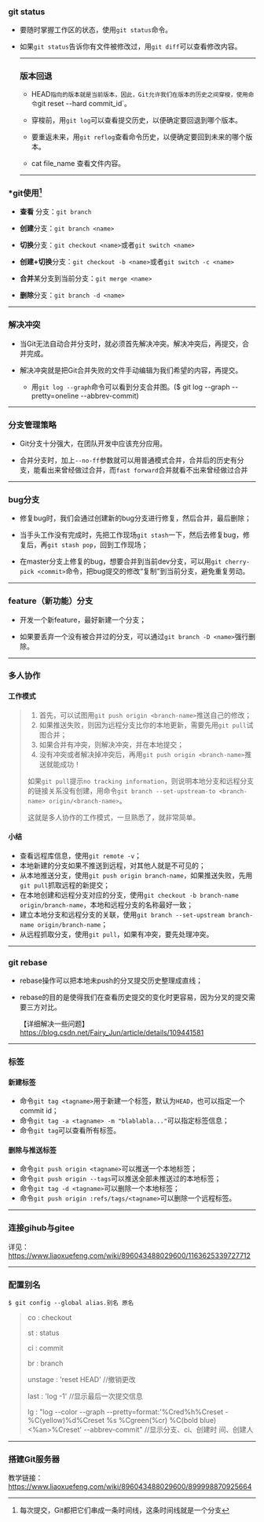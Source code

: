 ### git status

- 要随时掌握工作区的状态，使用`git status`命令。

- 如果`git status`告诉你有文件被修改过，用`git diff`可以查看修改内容。

  

  -----

  ### 版本回退

  

  * HEAD`指向的版本就是当前版本，因此，Git允许我们在版本的历史之间穿梭，使用命令`git reset --hard commit_id`。

  * 穿梭前，用`git log`可以查看提交历史，以便确定要回退到哪个版本。

  * 要重返未来，用`git reflog`查看命令历史，以便确定要回到未来的哪个版本。
  * cat file_name 查看文件内容。

  -----

  

### \*git使用[^分支]



+ **查看** 分支：`git branch` 

+ **创建**分支：`git branch <name>`

+ **切换**分支：`git checkout <name>`或者`git switch <name>`

+ **创建+切换**分支：`git checkout -b <name>`或者`git switch -c <name>`

+ **合并**某分支到当前分支：`git merge <name>`

+ **删除**分支：`git branch -d <name>`



[^分支]: 每次提交，Git都把它们串成一条时间线，这条时间线就是一个分支

******************

### 解决冲突



* 当Git无法自动合并分支时，就必须首先解决冲突。解决冲突后，再提交，合并完成。  

* 解决冲突就是把Git合并失败的文件手动编辑为我们希望的内容，再提交。
  * 用`git log --graph`命令可以看到分支合并图。($ git log --graph --pretty=oneline --abbrev-commit)



****

### 分支管理策略

* Git分支十分强大，在团队开发中应该充分应用。

* 合并分支时，加上`--no-ff`参数就可以用普通模式合并，合并后的历史有分支，能看出来曾经做过合并，而`fast forward`合并就看不出来曾经做过合并

  

---------- - -

### bug分支

* 修复bug时，我们会通过创建新的bug分支进行修复，然后合并，最后删除；

* 当手头工作没有完成时，先把工作现场`git stash`一下，然后去修复bug，修复后，再`git stash pop`，回到工作现场；

* 在master分支上修复的bug，想要合并到当前dev分支，可以用`git cherry-pick <commit>`命令，把bug提交的修改“复制”到当前分支，避免重复劳动。

----

### feature（新功能）分支

* 开发一个新feature，最好新建一个分支；

* 如果要丢弃一个没有被合并过的分支，可以通过`git branch -D <name>`强行删除。

-----

### 多人协作

#### 工作模式

> 1. 首先，可以试图用`git push origin <branch-name>`推送自己的修改；
> 2. 如果推送失败，则因为远程分支比你的本地更新，需要先用`git pull`试图合并；
> 3. 如果合并有冲突，则解决冲突，并在本地提交；
> 4. 没有冲突或者解决掉冲突后，再用`git push origin <branch-name>`推送就能成功！
>
> 如果`git pull`提示`no tracking information`，则说明本地分支和远程分支的链接关系没有创建，用命令`git branch --set-upstream-to <branch-name> origin/<branch-name>`。
>
> 这就是多人协作的工作模式，一旦熟悉了，就非常简单。  

####  小结

- 查看远程库信息，使用`git remote -v`；
- 本地新建的分支如果不推送到远程，对其他人就是不可见的；
- 从本地推送分支，使用`git push origin branch-name`，如果推送失败，先用`git pull`抓取远程的新提交；
- 在本地创建和远程分支对应的分支，使用`git checkout -b branch-name origin/branch-name`，本地和远程分支的名称最好一致；
- 建立本地分支和远程分支的关联，使用`git branch --set-upstream branch-name origin/branch-name`；
- 从远程抓取分支，使用`git pull`，如果有冲突，要先处理冲突。

---



### git rebase

- rebase操作可以把本地未push的分叉提交历史整理成直线；

- rebase的目的是使得我们在查看历史提交的变化时更容易，因为分叉的提交需要三方对比。    

  

  【详细解决一些问题】https://blog.csdn.net/Fairy_Jun/article/details/109441581

----

### 标签

#### 新建标签

- 命令`git tag <tagname>`用于新建一个标签，默认为`HEAD`，也可以指定一个commit id；
- 命令`git tag -a <tagname> -m "blablabla..."`可以指定标签信息；
- 命令`git tag`可以查看所有标签。

#### 删除与推送标签

- 命令`git push origin <tagname>`可以推送一个本地标签；
- 命令`git push origin --tags`可以推送全部未推送过的本地标签；
- 命令`git tag -d <tagname>`可以删除一个本地标签；
- 命令`git push origin :refs/tags/<tagname>`可以删除一个远程标签。

----

### 连接gihub与gitee

详见：https://www.liaoxuefeng.com/wiki/896043488029600/1163625339727712

-----

### 配置别名

```
$ git config --global alias.别名 原名
```

> co : checkout
>
> st : status
>
> ci : commit
>
> br : branch
>
> unstage : 'reset HEAD'                                       //撤销更改
>
> last : 'log -1'                                                           //显示最后一次提交信息
>
> lg : "log --color --graph --pretty=format:'%Cred%h%Creset -%C(yellow)%d%Creset %s %Cgreen(%cr) %C(bold blue)<%an>%Creset' --abbrev-commit"                   //显示分支、ci、创建时                                          间、创建人



---

### 搭建Git服务器

教学链接：https://www.liaoxuefeng.com/wiki/896043488029600/899998870925664